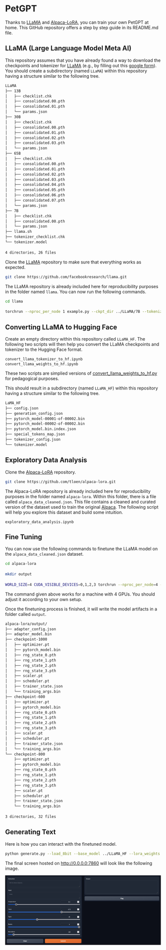 # PetGPT

Thanks to [LLaMA](https://github.com/facebookresearch/llama) and [Alpaca-LoRA](https://github.com/tloen/alpaca-lora), you can train your own PetGPT at home. This GitHub repository offers a step by step guide in its README.md file.

## LLaMA (Large Language Model Meta AI)

This repository assumes that you have already found a way to download the checkpoints and tokenizer for [LLaMA](https://github.com/facebookresearch/llama) (e.g., by filling out this [google form](https://forms.gle/jk851eBVbX1m5TAv5)). You should create a subdirectory (named ```LLaMA```) within this repository having a structure similar to the following tree.

```bash
LLaMA
├── 13B
│   ├── checklist.chk
│   ├── consolidated.00.pth
│   ├── consolidated.01.pth
│   └── params.json
├── 30B
│   ├── checklist.chk
│   ├── consolidated.00.pth
│   ├── consolidated.01.pth
│   ├── consolidated.02.pth
│   ├── consolidated.03.pth
│   └── params.json
├── 65B
│   ├── checklist.chk
│   ├── consolidated.00.pth
│   ├── consolidated.01.pth
│   ├── consolidated.02.pth
│   ├── consolidated.03.pth
│   ├── consolidated.04.pth
│   ├── consolidated.05.pth
│   ├── consolidated.06.pth
│   ├── consolidated.07.pth
│   └── params.json
├── 7B
│   ├── checklist.chk
│   ├── consolidated.00.pth
│   └── params.json
├── llama.sh
├── tokenizer_checklist.chk
└── tokenizer.model

4 directories, 26 files
```

Clone the [LLaMA](https://github.com/facebookresearch/llama) repository to make sure that everything works as expected.

```bash
git clone https://github.com/facebookresearch/llama.git
```

The LLaMA repository is already included here for reproducibility purposes in the folder named ```llama```. You can now run the following commands.

```bash
cd llama

torchrun --nproc_per_node 1 example.py --ckpt_dir ../LLaMA/7B --tokenizer_path ../LLaMA/tokenizer.model
```


## Converting LLaMA to Hugging Face

Create an empty directory within this repository called ```LLaMA_HF```. The following two scripts will then help you convert the LLaMA checkpoints and tokenizer to the Hugging Face format. 

```
convert_llama_tokenizer_to_hf.ipynb
convert_llama_weights_to_hf.ipynb
```

These two scripts are simplied versions of [convert_llama_weights_to_hf.py](https://github.com/huggingface/transformers/blob/main/src/transformers/models/llama/convert_llama_weights_to_hf.py) for pedagogical purposes.

This should result in a subdirectory (named ```LLaMA_HF```) within this repository having a structure similar to the following tree.

```bash
LaMA_HF
├── config.json
├── generation_config.json
├── pytorch_model-00001-of-00002.bin
├── pytorch_model-00002-of-00002.bin
├── pytorch_model.bin.index.json
├── special_tokens_map.json
├── tokenizer_config.json
└── tokenizer.model
```

## Exploratory Data Analysis

Clone the [Alpaca-LoRA](https://github.com/tloen/alpaca-lora) repository.

```bash
git clone https://github.com/tloen/alpaca-lora.git
```

The Alpaca-LoRA repository is already included here for reproducibility purposes in the folder named ```alpaca-lora```. Within this folder, there is a file called ```alpaca_data_cleaned.json```. This file contains a cleaned and curated version of the dataset used to train the original [Alpaca](https://github.com/tatsu-lab/stanford_alpaca). The following script will help you explore this dataset and build some intuition.

```
exploratory_data_analysis.ipynb
```

## Fine Tuning

You can now use the following commands to finetune the LLaMA model on the ```alpaca_data_cleaned.json``` dataset.

```bash
cd alpaca-lora

mkdir output

WORLD_SIZE=4 CUDA_VISIBLE_DEVICES=0,1,2,3 torchrun --nproc_per_node=4 --master_port=1234 finetune.py --base_model ../LLaMA_HF --data_path alpaca_data_cleaned.json --output_dir output
```

The command given above works for a machine with 4 GPUs. You should adjust it according to your own setup.

Once the finetuning process is finished, it will write the model artifacts in a folder called ```output```.

```bash
alpaca-lora/output/
├── adapter_config.json
├── adapter_model.bin
├── checkpoint-1000
│   ├── optimizer.pt
│   ├── pytorch_model.bin
│   ├── rng_state_0.pth
│   ├── rng_state_1.pth
│   ├── rng_state_2.pth
│   ├── rng_state_3.pth
│   ├── scaler.pt
│   ├── scheduler.pt
│   ├── trainer_state.json
│   └── training_args.bin
├── checkpoint-600
│   ├── optimizer.pt
│   ├── pytorch_model.bin
│   ├── rng_state_0.pth
│   ├── rng_state_1.pth
│   ├── rng_state_2.pth
│   ├── rng_state_3.pth
│   ├── scaler.pt
│   ├── scheduler.pt
│   ├── trainer_state.json
│   └── training_args.bin
└── checkpoint-800
    ├── optimizer.pt
    ├── pytorch_model.bin
    ├── rng_state_0.pth
    ├── rng_state_1.pth
    ├── rng_state_2.pth
    ├── rng_state_3.pth
    ├── scaler.pt
    ├── scheduler.pt
    ├── trainer_state.json
    └── training_args.bin

3 directories, 32 files
```

## Generating Text

Here is how you can interact with the finetuned model.

```bash
python generate.py --load_8bit --base_model ../LLaMA_HF --lora_weights output --share_gradio False
```

The final screen hosted on http://0.0.0.0:7860 will look like the following image.

![](petgpt.png)
